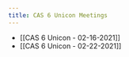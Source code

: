 ```yaml
---
title: CAS 6 Unicon Meetings
---
```


- [[CAS 6 Unicon - 02-16-2021]]
- [[CAS 6 Unicon - 02-22-2021]]